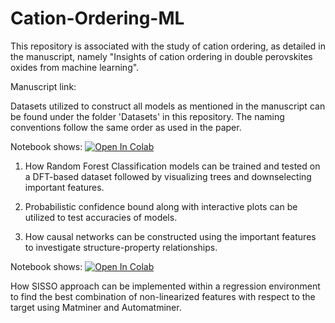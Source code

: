 # Cation-Ordering-ML

This repository is associated with the study of cation ordering, as detailed in the manuscript, 
namely "Insights of cation ordering in double perovskites oxides from machine learning".

Manuscript link:

Datasets utilized to construct all models as mentioned in the manuscript can be found under the folder 'Datasets' in this repository.
The naming conventions follow the same order as used in the paper.

Notebook shows:
[![Open In Colab](https://colab.research.google.com/assets/colab-badge.svg)](https://colab.research.google.com/github/aghosh92/Cation-Ordering-ML/blob/main/RF_classifier_probab_causal.ipynb)

1. How Random Forest Classification models can be trained and tested on a DFT-based dataset followed by visualizing trees 
and downselecting important features.

2. Probabilistic confidence bound along with interactive plots can be utilized to test accuracies of models.

3. How causal networks can be constructed using the important features to investigate structure-property relationships.

Notebook shows:
[![Open In Colab](https://colab.research.google.com/assets/colab-badge.svg)](https://colab.research.google.com/github/aghosh92/Cation-Ordering-ML/blob/main/Example_SissoRegression_Matminer.ipynb)

How SISSO approach can be implemented within a regression environment to find the best combination of non-linearized 
features with respect to the target using Matminer and Automatminer.
